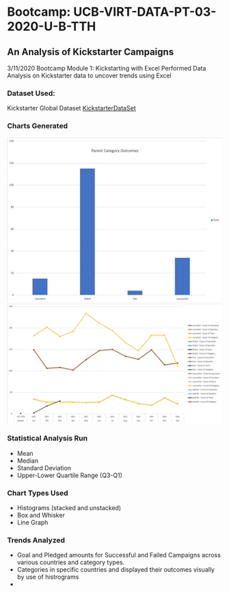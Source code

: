 # Bootcamp: UCB-VIRT-DATA-PT-03-2020-U-B-TTH
## An Analysis of Kickstarter Campaigns
3/11/2020
Bootcamp Module 1: Kickstarting with Excel
Performed Data Analysis on Kickstarter data to uncover trends using Excel

### Dataset Used:
Kickstarter Global Dataset 
[KickstarterDataSet](https://courses.bootcampspot.com/courses/140/files/34981/download?wrap=1)

### Charts Generated
![CategoryOutcomes](charts/ParentCategoryOutcomes.png)
![OutcomesBasedOnLaunchDate](charts/outcomesBasedOnLaunchDate.png)

### Statistical Analysis Run
* Mean 
* Median 
* Standard Deviation
* Upper-Lower Quartile Range (Q3-Q1)

### Chart Types Used
* Histograms (stacked and unstacked)
* Box and Whisker
* Line Graph

### Trends Analyzed 
* Goal and Pledged amounts for Successful and Failed Campaigns across various countries and category types.
* Categories in specific countries and displayed their outcomes visually by use of histrograms
*


